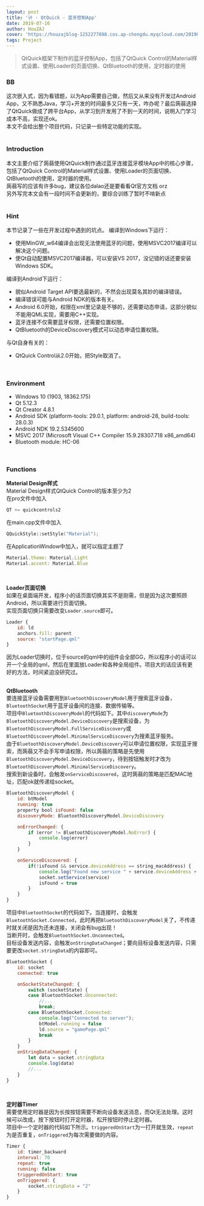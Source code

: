 ```yaml
---
layout: post
title: '计 · QtQuick - 蓝牙控制App'
date: 2019-07-16
author: HouZAJ
cover: 'https://houzajblog-1252277898.cos.ap-chengdu.myqcloud.com/20190716%20QtQuick_BlueTooth/main-01.png'
tags: Project
---
```


> QtQuick框架下制作的蓝牙控制App，包括了QtQuick Control的Material样式设置、使用Loader的页面切换、QtBluetooth的使用，定时器的使用  


### BB
这次嵌入式，因为看错题，以为App需要自己做，然后又从来没有开发过Android App，又不熟悉Java，学习+开发的时间最多又只有一天，咋办呢？最后蒟蒻选择了QtQuick做成了跨平台App，从学习到开发用了不到一天的时间，说明入门学习成本不高，实现还ok。  
本文不会给出整个项目代码，只记录一些特定功能的实现。  
<br>

### Introduction
本文主要介绍了蒟蒻使用QtQuick制作通过蓝牙连接蓝牙模块App中的核心步骤，包括了QtQuick Control的Material样式设置、使用Loader的页面切换、QtBluetooth的使用，定时器的使用。  
蒟蒻写的应该有许多bug，建议各位dalao还是要看看Qt官方文档 orz  
另外写完本文会有一段时间不会更新的，要综合训练了暂时不啃新点  
<br>

### Hint
本节记录了一些在开发过程中遇到的坑点。
编译到Windows下运行：

- 使用MinGW_w64编译会出现无法使用蓝牙的问题，使用MSVC2017编译可以解决这个问题。  
- 使Qt自动配置MSVC2017编译器，可以安装VS 2017，没记错的话还要安装Windows SDK。  

编译到Android下运行：

- 貌似Android Target API要选最新的，不然会出现莫名其妙的编译错误。  
- 编译错误可能与Android NDK的版本有关。
- Android 6.0开始，权限在xml里记录是不够的，还需要动态申请，这部分貌似不能用QML实现，需要用C++实现。  
- 蓝牙连接不仅需要蓝牙权限，还需要位置权限。  
- QtBluetooth的DeviceDiscovery模式可以动态申请位置权限。  

与Qt自身有关的：

- QtQuick Control从2.0开始，把Style取消了。  

<br>

### Environment
- Windows 10 (1903, 18362.175)  
- Qt 5.12.3  
- Qt Creator 4.8.1  
- Android SDK (platform-tools: 29.0.1, platform: android-28, build-tools: 28.0.3)  
- Android NDK 19.2.5345600  
- MSVC 2017 (Microsoft Visual C++ Compiler 15.9.28307.718 x86_amd64)  
- Bluetooth module: HC-06  

<br>

### Functions
**Material Design样式**  
Material Design样式QtQuick Control的版本至少为2  
在pro文件中加入  
```js
QT += quickcontrols2
```
在main.cpp文件中加入
```cpp
QQuickStyle::setStyle("Material");
```
在ApplicationWindow中加入，就可以指定主题了  
```js
Material.theme: Material.Light
Material.accent: Material.Blue
```
<br>

**Loader页面切换**  
如果在桌面端开发，程序小的话页面切换其实不是刚需，但是因为这次要照顾Android，所以需要进行页面切换。  
实现页面切换只需要改变`Loader.source`即可。  
```js
Loader {
    id: ld
    anchors.fill: parent
    source: "startPage.qml"
}
```
因为Loader切换时，位于source的qml中的组件会全部GG，所以程序小的话可以开一个全局的qml，然后在里面放Loader和各种全局组件。项目大的话应该有更好的方法，时间紧迫没研究过。  
<br>

**QtBluetooth**  
要连接蓝牙设备需要用到`BluetoothDiscoveryModel`用于搜索蓝牙设备，`BluetoothSocket`用于蓝牙设备间的连接、数据传输等。  
项目中`BluetoothDiscoveryModel`的代码如下。其中`discoveryMode`为`BluetoothDiscoveryModel.DeviceDiscovery`是搜索设备，为`BluetoothDiscoveryModel.FullServiceDiscovery`或`BluetoothDiscoveryModel.MinimalServiceDiscovery`为搜素蓝牙服务。  
由于`BluetoothDiscoveryModel.DeviceDiscovery`可以申请位置权限，实现蓝牙搜索，而蒟蒻又不会手写申请权限，所以蒟蒻的策略是先使用`BluetoothDiscoveryModel.DeviceDiscovery`，待到按钮触发时才改为`BluetoothDiscoveryModel.MinimalServiceDiscovery`。  
搜索到新设备时，会触发`onServiceDiscovered`，这时蒟蒻的策略是匹配MAC地址，匹配ok就传递给socket。  
```js
BluetoothDiscoveryModel {
    id: btModel
    running: true
    property bool isFound: false
    discoveryMode: BluetoothDiscoveryModel.DeviceDiscovery

    onErrorChanged: {
        if (error != BluetoothDiscoveryModel.NoError) {
            console.log(error)
        }
    }

    onServiceDiscovered: {
        if(!isFound && service.deviceAddress == string_macAddress) {
            console.log("Found new service " + service.deviceAddress + " " + service.deviceName + " " + service.serviceName);
            socket.setService(service)
            isFound = true
        }
    }
}
```
项目中`BluetoothSocket`的代码如下。当连接时，会触发`BluetoothSocket.Connected`，此时再把`BluetoothDiscoveryModel`关了，不传递时就关闭是因为还未连接，关闭会有bug出现！  
当断开时，会触发`BluetoothSocket.Unconnected`。  
目标设备发送内容，会触发`onStringDataChanged`；要向目标设备发送内容，只需要更改`socket.stringData`的内容即可。  
```js
BluetoothSocket {
    id: socket
    connected: true

    onSocketStateChanged: {
        switch (socketState) {
        case BluetoothSocket.Unconnected:
            //...
            break;
        case BluetoothSocket.Connected:
            console.log("Connected to server");
            btModel.running = false
            ld.source = "gamePage.qml"
            break
        }
    }
    onStringDataChanged: {
        let data = socket.stringData
        console.log(data)
        //...
    }
}
```
<br>

**定时器Timer**  
需要使用定时器是因为长按按钮需要不断向设备发送消息，而Qt无法处理。这时候可以改成，按下按钮时打开定时器，松开按钮时停止定时器。  
项目中一个定时器的代码如下所示。`triggeredOnStart`为一打开就生效，`repeat`为是否重复，`onTriggered`为每次需要做的内容。  
```js
Timer {
    id: timer_backward
    interval: 70
    repeat: true
    running: false
    triggeredOnStart: true
    onTriggered: {
        socket.stringData = "2"
    }
}
```
